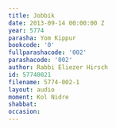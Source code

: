 ```yaml
---
title: Jobbik
date: 2013-09-14 00:00:00 Z
year: 5774
parasha: Yom Kippur
bookcode: '0'
fullparashacode: '002'
parashacode: '002'
author: Rabbi Eliezer Hirsch
id: 57740021
filename: 5774-002-1
layout: audio
moment: Kol Nidre
shabbat: 
occasion: 
---
```


